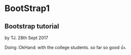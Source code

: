 # BootStrap1
## Bootstrap tutorial
by TJ. 28th Sept 2017

Doing :OkHand: with the college students. so far so good :+1:.

